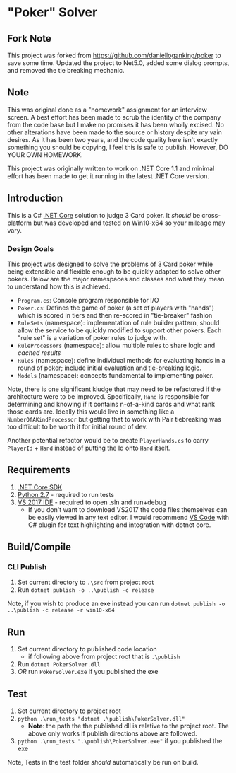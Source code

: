 # "Poker" Solver

## Fork Note
This project was forked from https://github.com/danielloganking/poker to save some time. Updated the project to Net5.0, added some dialog prompts, and removed the tie breaking mechanic.

## Note

This was original done as a "homework" assignment for an interview screen. A best effort has been made to scrub the identity of the company from the code base but I make no promises it has been wholly excised.  No other alterations have been made to the source or history despite my vain desires. As it has been two years, and the code quality here isn't exactly something you should be copying, I feel this is safe to publish. However, DO YOUR OWN HOMEWORK.

This project was originally written to work on .NET Core 1.1 and minimal effort has been made to get it running in the latest .NET Core version.

## Introduction

This is a C# [.NET Core](https://github.com/dotnet/core) solution to judge 3 Card poker. It _should_ be cross-platform but was developed and tested on Win10-x64 so your mileage may vary.

### Design Goals

This project was designed to solve the problems of 3 Card poker while being extensible and flexible enough to be quickly adapted to solve other pokers. Below are the major namespaces and classes and what they mean to understand how this is achieved.

* `Program.cs`: Console program responsible for I/O
* `Poker.cs`: Defines the game of poker (a set of players with "hands") which is scored in tiers and then re-scored in "tie-breaker" fashion
* `RuleSets` (namespace): implementation of rule builder pattern, should allow the service to be quickly modified to support other pokers. Each "rule set" is a variation of poker rules to judge with.
* `RuleProcessors` (namespace): allow multiple rules to share logic and _cached results_
* `Rules` (namespace): define individual methods for evaluating hands in a round of poker; include initial evaluation and tie-breaking logic.
* `Models` (namespace): concepts fundamental to implementing poker.

Note, there is one significant kludge that may need to be refactored if the architecture were to be improved. Specifically, `Hand` is responsible for determining and knowing if it contains n-of-a-kind cards and what rank those cards are. Ideally this would live in something like a `NumberOfAKindProcessor` but getting that to work with Pair tiebreaking was too difficult to be worth it for initial round of dev.

Another potential refactor would be to create `PlayerHands.cs` to carry `PlayerId` + `Hand` instead of putting the Id onto `Hand` itself.

## Requirements
1. [.NET Core SDK](https://www.microsoft.com/net/download/core)
2. [Python 2.7](https://www.python.org/downloads/) - required to run tests
3. [VS 2017 IDE](https://www.visualstudio.com/downloads/) - required to open .sln and run+debug
   * If you don't want to download VS2017 the code files themselves can be easily viewed in any text editor. I would recommend [VS Code](https://code.visualstudio.com/?wt.mc_id=vscom_downloads) with C# plugin for text highlighting and integration with dotnet core.

## Build/Compile

### CLI Publish
1. Set current directory to `.\src` from project root
2. Run `dotnet publish -o ..\publish -c release`

Note, if you wish to produce an exe instead you can run `dotnet publish -o ..\publish -c release -r win10-x64`

## Run
1. Set current directory to published code location
   * if following above from project root that is `.\publish`
2. Run `dotnet PokerSolver.dll`
3. *OR* run `PokerSolver.exe` if you published the exe

## Test
1. Set current directory to project root
2. `python .\run_tests "dotnet .\publish\PokerSolver.dll"`
	* **Note**: the path the the published dll is relative to the project root. The above only works if publish directions above are followed. 
3. `python .\run_tests ".\publish\PokerSolver.exe"` if you published the exe

Note, Tests in the test folder _should_ automatically be run on build.


